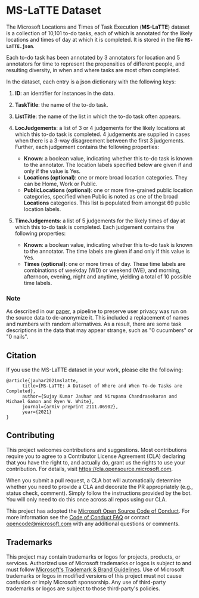 # MS-LaTTE Dataset

The Microsoft Locations and Times of Task Execution (**MS-LaTTE**) dataset is a collection of 10,101 to-do tasks, each of which is annotated for the likely locations and times of day at which it is completed. It is stored in the file **`MS-LaTTE.json`**.

Each to-do task has been annotated by 3 annotators for location and 5 annotators for time to represent the propensities of different people, and resulting diversity, in when and where tasks are most often completed.

In the dataset, each entry is a json dictionary with the following keys:

1. **ID**: an identifier for instances in the data.

2. **TaskTitle**: the name of the to-do task.

3. **ListTitle**: the name of the list in which the to-do task often appears.

4. **LocJudgements**: a list of 3 or 4 judgements for the likely locations at which this to-do task is completed. 4 judgements are supplied in cases when there is a 3-way disagreement between the first 3 judgements. Further, each judgement contains the following properties:

	- **Known**: a boolean value, indicating whether this to-do task is known to the annotator. The location labels specified below are given if and only if the value is Yes.
	- **Locations (optional)**: one or more broad location categories. They can be Home, Work or Public.
	- **PublicLocations (optional)**: one or more fine-grained public location categories, specified when Public is noted as one of the broad **Locations** categories. This list is populated from amongst 69 public location labels.

5. **TimeJudgements**: a list of 5 judgements for the likely times of day at which this to-do task is completed. Each judgement contains the following properties:

	- **Known**: a boolean value, indicating whether this to-do task is known to the annotator. The time labels are given if and only if this value is Yes.
	- **Times (optional)**: one or more times of day. These time labels are combinations of weekday (WD) or weekend (WE), and morning, afternoon, evening, night and anytime, yielding a total of 10 possible time labels.

### Note

As described in our [paper](https://arxiv.org/abs/2111.06902), a pipeline to preserve user privacy was run on the source data to de-anonymize it. This included a replacement of names and numbers with random alternatives. As a result, there are some task descriptions in the data that may appear strange, such as "0 cucumbers" or "0 nails".

## Citation

If you use the MS-LaTTE dataset in your work, please cite the following:

```
@article{jauhar2021mslatte,
      title={MS-LaTTE: A Dataset of Where and When To-do Tasks are Completed}, 
      author={Sujay Kumar Jauhar and Nirupama Chandrasekaran and Michael Gamon and Ryen W. White},
      journal={arXiv preprint 2111.06902},
      year={2021}
}
```

## Contributing

This project welcomes contributions and suggestions.  Most contributions require you to agree to a
Contributor License Agreement (CLA) declaring that you have the right to, and actually do, grant us
the rights to use your contribution. For details, visit https://cla.opensource.microsoft.com.

When you submit a pull request, a CLA bot will automatically determine whether you need to provide
a CLA and decorate the PR appropriately (e.g., status check, comment). Simply follow the instructions
provided by the bot. You will only need to do this once across all repos using our CLA.

This project has adopted the [Microsoft Open Source Code of Conduct](https://opensource.microsoft.com/codeofconduct/).
For more information see the [Code of Conduct FAQ](https://opensource.microsoft.com/codeofconduct/faq/) or
contact [opencode@microsoft.com](mailto:opencode@microsoft.com) with any additional questions or comments.

## Trademarks

This project may contain trademarks or logos for projects, products, or services. Authorized use of Microsoft 
trademarks or logos is subject to and must follow 
[Microsoft's Trademark & Brand Guidelines](https://www.microsoft.com/en-us/legal/intellectualproperty/trademarks/usage/general).
Use of Microsoft trademarks or logos in modified versions of this project must not cause confusion or imply Microsoft sponsorship.
Any use of third-party trademarks or logos are subject to those third-party's policies.
